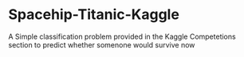 # Spacehip-Titanic-Kaggle
A Simple classification problem provided in the Kaggle Competetions section to predict whether somenone would survive now
